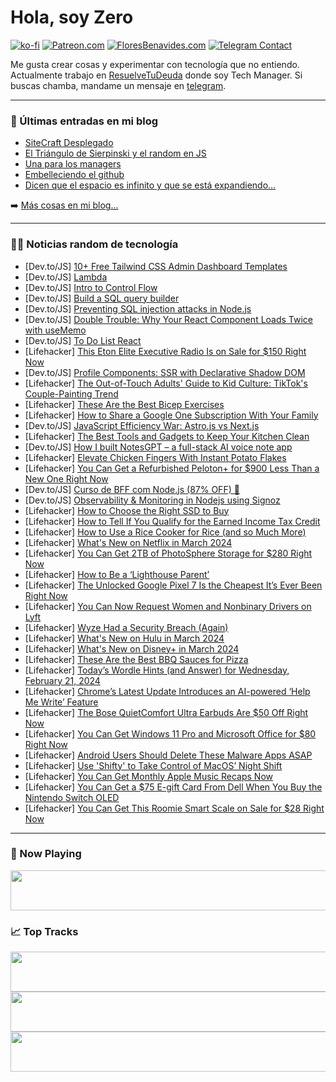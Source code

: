 # Hola, soy Zero

[![ko-fi](https://ko-fi.com/img/githubbutton_sm.svg)](https://ko-fi.com/J3J4N0LUK)
[![Patreon.com](https://img.shields.io/endpoint.svg?url=https%3A%2F%2Fshieldsio-patreon.vercel.app%2Fapi%3Fusername%3Dzerodragon%26type%3Dpatrons&style=for-the-badge)](https://patreon.com/zerodragon)
[![FloresBenavides.com](https://img.shields.io/website?down_message=oops&label=MiBlog&style=for-the-badge&up_message=online&url=https%3A%2F%2Ffloresbenavides.com)](https://floresbenavides.com)
[![Telegram Contact](https://img.shields.io/badge/escr%C3%ADbeme-ZeroDragon-%2326A5E4?style=for-the-badge&logo=telegram)](https://t.me/zerodragon)

Me gusta crear cosas y experimentar con tecnología que no entiendo.
Actualmente trabajo en [ResuelveTuDeuda](http://github.com/resuelve) donde soy Tech Manager.
Si buscas chamba, mandame un mensaje en [telegram](https://t.me/zerodragon).

---

### 📕 Últimas entradas en mi blog
<!-- BLOG-POST-LIST:START -->
- [SiteCraft Desplegado](https://floresbenavides.com/sitecraft-desplegado/)
- [El Triángulo de Sierpinski y el random en JS](https://floresbenavides.com/el-triangulo-de-sierpinski-y-el-random-en-js/)
- [Una para los managers](https://floresbenavides.com/una-para-los-managers/)
- [Embelleciendo el github](https://floresbenavides.com/embelleciendo-el-github/)
- [Dicen que el espacio es infinito y que se está expandiendo…](https://floresbenavides.com/dicen-que-el-espacio-es-infinito-y-que-se-esta-expandiendo/)
<!-- BLOG-POST-LIST:END -->

➡️ [Más cosas en mi blog...](https://floresbenavides.com)

---

### 👨‍💻 Noticias random de tecnología
<!-- TECH-POSTS:START -->
- [Dev.to/JS] [10+ Free Tailwind CSS Admin Dashboard Templates](https://dev.to/easetemplates/10-free-tailwind-css-admin-dashboard-templates-40fo)
- [Dev.to/JS] [Lambda](https://dev.to/chandandev/lambda-2lnd)
- [Dev.to/JS] [Intro to Control Flow](https://dev.to/alexphebert2000/intro-to-control-flow-5hcg)
- [Dev.to/JS] [Build a SQL query builder](https://dev.to/phuocng/build-a-sql-query-builder-1idg)
- [Dev.to/JS] [Preventing SQL injection attacks in Node.js](https://dev.to/snyk/preventing-sql-injection-attacks-in-nodejs-ni9)
- [Dev.to/JS] [Double Trouble: Why Your React Component Loads Twice with useMemo](https://dev.to/nwhitmont/double-trouble-why-your-react-component-loads-twice-with-usememo-ldj)
- [Dev.to/JS] [To Do List React](https://dev.to/dsfhigor/to-do-list-react-2171)
- [Lifehacker] [This Eton Elite Executive Radio Is on Sale for $150 Right Now](https://lifehacker.com/eton-elite-executive-radio-sale)
- [Dev.to/JS] [Profile Components: SSR with Declarative Shadow DOM](https://dev.to/scottnath/profile-components-ssr-with-declarative-shadow-dom-2c3n)
- [Lifehacker] [The Out-of-Touch Adults&#39; Guide to Kid Culture: TikTok&#39;s Couple-Painting Trend](https://lifehacker.com/entertainment/tiktoks-couple-painting-trend-out-of-touch-adults-guide-to-kid-culture)
- [Lifehacker] [These Are the Best Bicep Exercises](https://lifehacker.com/health/best-bicep-exercises)
- [Lifehacker] [How to Share a Google One Subscription With Your Family](https://lifehacker.com/tech/how-to-share-google-one-subscription-with-family)
- [Dev.to/JS] [JavaScript Efficiency War: Astro.js vs Next.js](https://dev.to/kairatorozobekov/javascript-efficiency-war-astrojs-vs-nextjs-22pm)
- [Lifehacker] [The Best Tools and Gadgets to Keep Your Kitchen Clean](https://lifehacker.com/home/best-tools-and-gadgets-for-cleaning-your-kitchen)
- [Dev.to/JS] [How I built NotesGPT – a full-stack AI voice note app](https://dev.to/nutlope/how-i-built-notesgpt-a-full-stack-ai-voice-note-app-265o)
- [Lifehacker] [Elevate Chicken Fingers With Instant Potato Flakes](https://lifehacker.com/food-drink/chicken-fingers-with-instant-potato-flakes-recipe)
- [Lifehacker] [You Can Get a Refurbished Peloton+ for $900 Less Than a New One Right Now](https://lifehacker.com/health/refurbished-peloton-plus-deal)
- [Dev.to/JS] [Curso de BFF com Node.js &lpar;87% OFF&rpar; 🚀](https://dev.to/mateus4k/curso-de-bff-com-nodejs-cupom-1in9)
- [Dev.to/JS] [Observability &amp; Monitoring in Nodejs using Signoz](https://dev.to/karanjanthe/observability-monitoring-in-nodejs-using-signoz-1hm3)
- [Lifehacker] [How to Choose the Right SSD to Buy](https://lifehacker.com/tech/how-to-choose-ssd-to-buy)
- [Lifehacker] [How to Tell If You Qualify for the Earned Income Tax Credit](https://lifehacker.com/do-i-qualify-for-the-earned-income-tax-credit-1846286780)
- [Lifehacker] [How to Use a Rice Cooker for Rice &lpar;and so Much More&rpar;](https://lifehacker.com/food-drink/how-to-use-a-rice-cooker)
- [Lifehacker] [What&#39;s New on Netflix in March 2024](https://lifehacker.com/entertainment/whats-new-on-netflix-in-march-2024)
- [Lifehacker] [You Can Get 2TB of PhotoSphere Storage for $280 Right Now](https://lifehacker.com/tech/photosphere-sale)
- [Lifehacker] [How to Be a ‘Lighthouse Parent’](https://lifehacker.com/family/how-to-be-lighthouse-parent)
- [Lifehacker] [The Unlocked Google Pixel 7 Is the Cheapest It’s Ever Been Right Now](https://lifehacker.com/the-google-pixel-7-is-the-cheapest-it-s-ever-been-1850986613)
- [Lifehacker] [You Can Now Request Women and Nonbinary Drivers on Lyft](https://lifehacker.com/travel/you-can-now-request-women-and-nonbinary-lyft-drivers)
- [Lifehacker] [Wyze Had a Security Breach &lpar;Again&rpar;](https://lifehacker.com/tech/wyze-security-breach-again)
- [Lifehacker] [What&#39;s New on Hulu in March 2024](https://lifehacker.com/entertainment/whats-new-on-hulu-in-march-2024)
- [Lifehacker] [What&#39;s New on Disney+ in March 2024](https://lifehacker.com/entertainment/whats-new-on-disney-in-march-2024)
- [Lifehacker] [These Are the Best BBQ Sauces for Pizza](https://lifehacker.com/food-drink/the-best-bbq-sauces-for-pizza)
- [Lifehacker] [Today’s Wordle Hints &lpar;and Answer&rpar; for Wednesday, February 21, 2024](https://lifehacker.com/entertainment/wordle-hint-answer-today)
- [Lifehacker] [Chrome’s Latest Update Introduces an AI-powered ‘Help Me Write’ Feature](https://lifehacker.com/tech/chrome-update-122)
- [Lifehacker] [The Bose QuietComfort Ultra Earbuds Are $50 Off Right Now](https://lifehacker.com/tech/bose-quietcomfort-ultra-sale)
- [Lifehacker] [You Can Get Windows 11 Pro and Microsoft Office for $80 Right Now](https://lifehacker.com/tech/windows-11-pro-microsoft-office-sale)
- [Lifehacker] [Android Users Should Delete These Malware Apps ASAP](https://lifehacker.com/tech/delete-these-android-malware-apps-asap)
- [Lifehacker] [Use &#39;Shifty&#39; to Take Control of MacOS’ Night Shift](https://lifehacker.com/tech/take-control-of-macos-night-shift-with-shifty)
- [Lifehacker] [You Can Get Monthly Apple Music Recaps Now](https://lifehacker.com/tech/you-can-get-monthly-apple-music-recaps-now)
- [Lifehacker] [You Can Get a $75 E-gift Card From Dell When You Buy the Nintendo Switch OLED](https://lifehacker.com/entertainment/best-nintendo-switch-oled-deal)
- [Lifehacker] [You Can Get This Roomie Smart Scale on Sale for $28 Right Now](https://lifehacker.com/health/roomie-smart-body-scale-sale)<!-- TECH-POSTS:END -->

---

### 🎵 Now Playing
<a href="https://spotify-now-playing-dun.vercel.app/now-playing?open"><img src="https://spotify-now-playing-dun.vercel.app/now-playing" width="540" height="64"></a>

### 📈 Top Tracks
<a href="https://spotify-now-playing-dun.vercel.app/top-tracks?i=1&open"><img src="https://spotify-now-playing-dun.vercel.app/top-tracks?i=1" width="540" height="64"></a>
<a href="https://spotify-now-playing-dun.vercel.app/top-tracks?i=2&open"><img src="https://spotify-now-playing-dun.vercel.app/top-tracks?i=2" width="540" height="64"></a>
<a href="https://spotify-now-playing-dun.vercel.app/top-tracks?i=3&open"><img src="https://spotify-now-playing-dun.vercel.app/top-tracks?i=3" width="540" height="64"></a>
